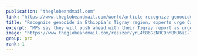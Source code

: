 ```yaml
---
publication: "theglobeandmail.com"
link: "https://www.theglobeandmail.com/world/article-recognize-genocide-in-ethiopias-tigray-region-experts-urge-canadian/"
title: "Recognize genocide in Ethiopia’s Tigray region, experts urge Canadian committee"
excerpt: "MPs say they will push ahead with their Tigray report as urgently as they can, spurred on by witnesses who described mass rapes and starvation"
image: "https://www.theglobeandmail.com/resizer/yrL4t86GZNRC9nMBMJ6zE-TlptM=/1200x800/filters:quality(80)/cloudfront-us-east-1.images.arcpublishing.com/tgam/JKTAMNUNSJPDJCOC5O35QSFGW4.jpg"
group: pro
rank: 1
---
```

